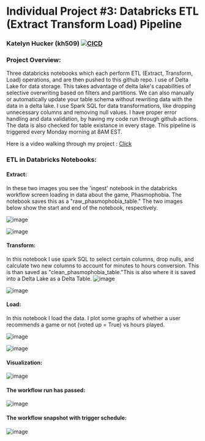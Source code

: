 # Individual Project #3: Databricks ETL (Extract Transform Load) Pipeline
### Katelyn Hucker (kh509) [![CICD](https://github.com/katelyn-hucker/Individual_Project3/actions/workflows/cicd.yml/badge.svg)](https://github.com/katelyn-hucker/Individual_Project3/actions/workflows/cicd.yml)

### Project Overview:
Three databricks notebooks which each perform ETL (Extract, Transform, Load) operations, and are then pushed to this github repo. I use of Delta Lake for data storage. This takes advantage of delta lake's capabilities of selective overwriting based on filters and partitions. We can also manually or automatically update your table schema without rewriting data with the data in a delta lake. I use Spark SQL for data transformations, like dropping unnecessary columns and removing null values. I have proper error handling and data validation, by having my code run through github actions. The data is also checked for table existance in every stage. This pipeline is triggered every Monday morning at 8AM EST. 

 Here is a video walking through my project : [Click](https://youtu.be/SBbVlASNLwE)
 ### ETL in Databricks Notebooks:
 #### Extract:
 In these two images you see the 'ingest' notebook in the databricks workflow screen loading in data about the game, Phasmophobia. The notebook saves this as a "raw_phasmophobia_table." The two images below show the start and end of the notebook, respectively.

 ![image](https://github.com/katelyn-hucker/Individual_Project3/assets/143521756/506dadcc-1448-41e7-8f87-906116941fb9)


![image](https://github.com/katelyn-hucker/Individual_Project3/assets/143521756/6bfcc3a6-190f-452d-b9cf-be48d93062d5)

 #### Transform:
 In this notebook I use spark SQL to select certain columns, drop nulls, and calculate two new columns to account for minutes to hours conversion. This is than saved as "clean_phasmophobia_table."This is also where it is saved into a Delta Lake as a Delta Table.
 ![image](https://github.com/katelyn-hucker/Individual_Project3/assets/143521756/e2999922-2403-4ab1-9123-05da51d4be1d)

![image](https://github.com/katelyn-hucker/Individual_Project3/assets/143521756/b6f33726-64ea-49f2-8494-264fcf8ad743)

 #### Load:
 In this notebook I load the data. I plot some graphs of whether a user recommends a game or not (voted up = True) vs hours played.

 ![image](https://github.com/katelyn-hucker/Individual_Project3/assets/143521756/f55d3b33-a6f2-4150-a7cc-929947efa399)

![image](https://github.com/katelyn-hucker/Individual_Project3/assets/143521756/a8209dcf-3fcc-42d1-9f37-72cf66dd14f9)

#### Visualization:
![image](https://github.com/katelyn-hucker/Individual_Project3/assets/143521756/4e9d23b7-a9c1-45c9-ad40-0c41b4b0b97c)


#### The workflow run has passed:

![image](https://github.com/katelyn-hucker/Individual_Project3/assets/143521756/ed000911-0417-48f4-8f2c-b489645a47e9)

#### The workflow snapshot with trigger schedule:
 
![image](https://github.com/katelyn-hucker/Individual_Project3/assets/143521756/86c150e9-6cf7-4561-99bb-fd6e22a6cf21)
	
	

